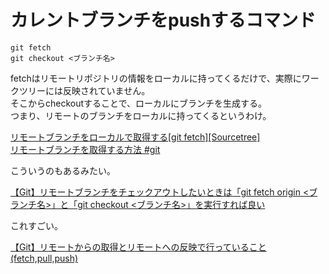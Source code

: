 # カレントブランチをpushするコマンド

```git
git fetch
git checkout <ブランチ名>
```

fetchはリモートリポジトリの情報をローカルに持ってくるだけで、実際にワークツリーには反映されていません。  
そこからcheckoutすることで、ローカルにブランチを生成する。  
つまり、リモートのブランチをローカルに持ってくるというわけ。  

[リモートブランチをローカルで取得する[git fetch][Sourcetree]](https://noumenon-th.net/programming/2018/12/24/git-fetch/)  
[リモートブランチを取得する方法 #git](https://www.yokoyan.net/entry/2018/06/18/183000)  

こういうのもあるみたい。  

[【Git】リモートブランチをチェックアウトしたいときは「git fetch origin <ブランチ名>」と「git checkout <ブランチ名>」を実行すれば良い](https://dev.classmethod.jp/articles/how-to-checkout-remote-branch/)  

これすごい。  

[【Git】リモートからの取得とリモートへの反映で行っていること(fetch,pull,push)](https://qiita.com/forest1/items/db5ac003d310449743ca)  
